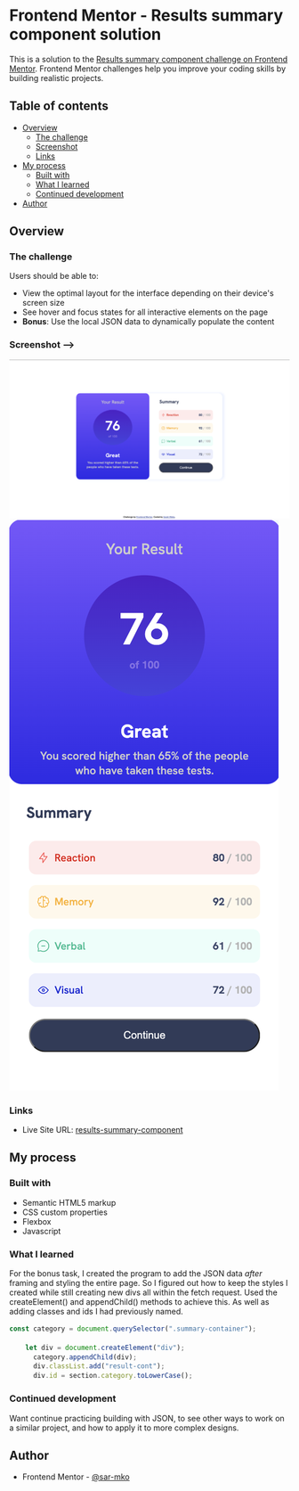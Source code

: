 # Frontend Mentor - Results summary component solution

This is a solution to the [Results summary component challenge on Frontend Mentor](https://www.frontendmentor.io/challenges/results-summary-component-CE_K6s0maV). Frontend Mentor challenges help you improve your coding skills by building realistic projects. 

## Table of contents

- [Overview](#overview)
  - [The challenge](#the-challenge)
  - [Screenshot](#screenshot)
  - [Links](#links)
- [My process](#my-process)
  - [Built with](#built-with)
  - [What I learned](#what-i-learned)
  - [Continued development](#continued-development)
- [Author](#author)


## Overview

### The challenge

Users should be able to:

- View the optimal layout for the interface depending on their device's screen size
- See hover and focus states for all interactive elements on the page
- **Bonus**: Use the local JSON data to dynamically populate the content

### Screenshot -->

![Desktop Preview](./assets/images/desktop-scrnshot.png)
![Mobile Preview](./assets/images/mobile-scrnshot.png)

### Links

<!-- - Solution URL: [Add solution URL here](https://your-solution-url.com) -->
- Live Site URL: [results-summary-component](https://sar-mko.github.io/results-summary-component/)

## My process

### Built with

- Semantic HTML5 markup
- CSS custom properties
- Flexbox
- Javascript

### What I learned

For the bonus task, I created the program to add the JSON data *after* framing and styling the entire page. So I figured out how to keep the styles I created while still creating new divs all within the fetch request. Used the createElement() and appendChild() methods to achieve this. As well as adding classes and ids I had previously named.


```js
const category = document.querySelector(".summary-container");

    let div = document.createElement("div");
      category.appendChild(div);
      div.classList.add("result-cont");
      div.id = section.category.toLowerCase();
```

### Continued development

Want continue practicing building with JSON, to see other ways to work on a similar project, and how to apply it to more complex designs.


## Author

- Frontend Mentor - [@sar-mko](https://www.frontendmentor.io/profile/sar-mko)


